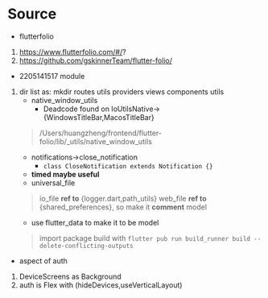 # Source
* flutterfolio
1. https://www.flutterfolio.com/#/?
2. https://github.com/gskinnerTeam/flutter-folio/

* 2205141517 module
1. dir list as:
mkdir routes utils providers views components 
utils
    + native_window_utils
      - Deadcode found on IoUtilsNative->{WindowsTitleBar,MacosTitleBar}
    >/Users/huangzheng/frontend/flutter-folio/lib/_utils/native_window_utils
    + notifications->close_notification
      - `class CloseNotification extends Notification {}`
    + **timed maybe useful**
    + universal_file
    > io_file **ref to** {logger.dart,path_utils}
    > web_file **ref to** {shared_preferences}, so make it **comment**
model
    + use flutter_data to make it to be model
    > import package
    > build with `flutter pub run build_runner build --delete-conflicting-outputs`

* aspect of auth
1. DeviceScreens as Background
2. auth is Flex with (hideDevices,useVerticalLayout)


